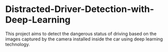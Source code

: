 # Distracted-Driver-Detection-with-Deep-Learning
This project aims to detect the dangerous status of driving based on the images captured by the camera installed inside the car using deep learning technology.
